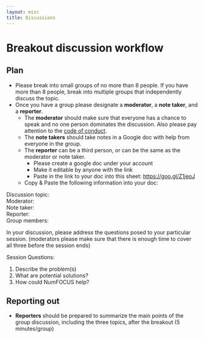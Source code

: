 ```yaml
---
layout: misc
title: Discussions
---
```



# Breakout discussion workflow

## Plan

- Please break into small groups of no more than 8 people. If you have more than 8 people, break into multiple groups that independently discuss the topic. 
- Once you have a group please designate a **moderator**, a **note taker**, and a **reporter**.
	- The **moderator** should make sure that everyone has a chance to speak and no one person dominates the discussion. Also please pay attention to the [code of conduct](https://www.numfocus.org/code-of-conduct).
	-  The **note takers** should take notes in a Google doc with help from everyone in the group.
	-  The **reporter** can be a third person, or can be the same as the moderator or note taker. 
		-  Please create a google doc under your account
		-  Make it editable by anyone with the link
		-  Paste in the link to your doc into this sheet: https://goo.gl/Z1jeoJ
    -  Copy & Paste the following information into your doc:

Discussion topic:  
Moderator:  
Note taker:  
Reporter:  
Group members:  

In your discussion, please address the questions posed to your particular session. (moderators please make sure that there is enough time to cover all three before the session ends)

Session Questions:

1. Describe the problem(s)
2. What are potential solutions?  
3. How could NumFOCUS help?



## Reporting out

- **Reporters** should be prepared to summarize the main points of the group discussion, including the three topics, after the breakout (5 minutes/group)
